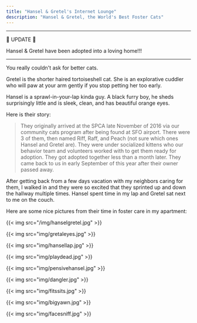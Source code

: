 ```yaml
---
title: "Hansel & Gretel's Internet Lounge"
description: "Hansel & Gretel, the World's Best Foster Cats"
---
```


---
🎉 UPDATE 🎉

Hansel & Gretel have been adopted into a loving home!!!

---

You really couldn't ask for better cats.

Gretel is the shorter haired tortoiseshell cat. She is an explorative cuddler who will paw at your arm gently if you
stop petting her too early.

Hansel is a sprawl-in-your-lap kinda guy. A black furry boy, he sheds surprisingly little and is sleek, clean, and has
beautiful orange eyes.

Here is their story:
> They originally arrived at the SPCA late November of 2016 via our community cats program after being found at SFO
> airport. There were 3 of them, then named Riff, Raff, and Peach (not sure which ones Hansel and Gretel are). They were
> under socialized kittens who our behavior team and volunteers worked with to get them ready for adoption. They got
> adopted together less than a month later. They came back to us in early September of this year after their owner
> passed away.

After getting back from a few days vacation with my neighbors caring for them, I walked in and they were so excited that
they sprinted up and down the hallway multiple times. Hansel spent time in my lap and Gretel sat next to me on the
couch.

Here are some nice pictures from their time in foster care in my apartment:

{{< img src="/img/hanselgretel.jpg" >}}

{{< img src="img/gretaleyes.jpg" >}}

{{< img src="img/hansellap.jpg" >}}

{{< img src="img/playdead.jpg" >}}

{{< img src="img/pensivehansel.jpg" >}}

{{< img src="img/dangler.jpg" >}}

{{< img src="img/fitssits.jpg" >}}

{{< img src="img/bigyawn.jpg" >}}

{{< img src="img/facesniff.jpg" >}}
